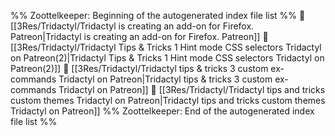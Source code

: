 %% Zoottelkeeper: Beginning of the autogenerated index file list  %%
📄 [[3Res/Tridactyl/Tridactyl is creating an add-on for Firefox.  Patreon|Tridactyl is creating an add-on for Firefox.  Patreon]]
📄 [[3Res/Tridactyl/Tridactyl Tips & Tricks 1 Hint mode CSS selectors  Tridactyl on Patreon(2)|Tridactyl Tips & Tricks 1 Hint mode CSS selectors  Tridactyl on Patreon(2)]]
📄 [[3Res/Tridactyl/Tridactyl tips & tricks 3 custom ex-commands  Tridactyl on Patreon|Tridactyl tips & tricks 3 custom ex-commands  Tridactyl on Patreon]]
📄 [[3Res/Tridactyl/Tridactyl tips and tricks custom themes  Tridactyl on Patreon|Tridactyl tips and tricks custom themes  Tridactyl on Patreon]]
%% Zoottelkeeper: End of the autogenerated index file list  %%
